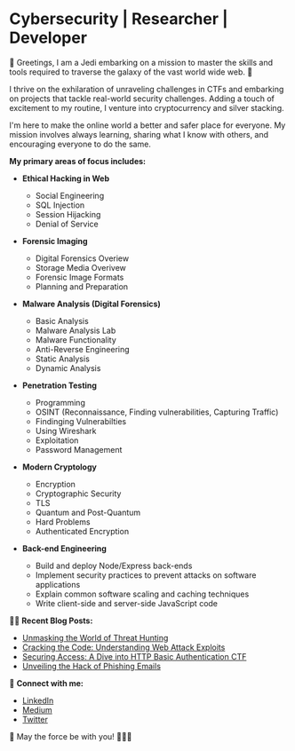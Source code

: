 # Cybersecurity | Researcher | Developer

👋 Greetings, I am a Jedi embarking on a mission to master the skills and tools required to traverse the galaxy of the vast world wide web. 🌌

I thrive on the exhilaration of unraveling challenges in CTFs and embarking on projects that tackle real-world security challenges. Adding a touch of excitement to my routine, I venture into cryptocurrency and silver stacking.

I'm here to make the online world a better and safer place for everyone. My mission involves always learning, sharing what I know with others, and encouraging everyone to do the same.

**My primary areas of focus includes:**

- **Ethical Hacking in Web**
  - Social Engineering
  - SQL Injection
  - Session Hijacking
  - Denial of Service

- **Forensic Imaging**
  - Digital Forensics Overiew 
  - Storage Media Overivew 
  - Forensic Image Formats
  - Planning and Preparation
 
- **Malware Analysis (Digital Forensics)**
  - Basic Analysis
  - Malware Analysis Lab
  - Malware Functionality 
  - Anti-Reverse Engineering
  - Static Analysis
  - Dynamic Analysis

- **Penetration Testing**
  - Programming
  - OSINT (Reconnaissance, Finding vulnerabilities, Capturing Traffic)
  - Findinging Vulnerabilties 
  - Using Wireshark
  - Exploitation 
  - Password Management 
 
- **Modern Cryptology**
  - Encryption
  - Cryptographic Security
  - TLS
  - Quantum and Post-Quantum
  - Hard Problems
  - Authenticated Encryption
 
- **Back-end Engineering**
  - Build and deploy Node/Express back-ends
  - Implement security practices to prevent attacks on software applications
  - Explain common software scaling and caching techniques
  - Write client-side and server-side JavaScript code

👨‍💻 **Recent Blog Posts:**

- [Unmasking the World of Threat Hunting](https://medium.com/@stewart.rj.b/fa06b964120f)
- [Cracking the Code: Understanding Web Attack Exploits](https://medium.com/@stewart.rj.b/cracking-the-code-understanding-web-attacks-exploits-88e04dd3fee2)
- [Securing Access: A Dive into HTTP Basic Authentication CTF](https://medium.com/@stewart.rj.b/securing-access-a-dive-into-http-basic-authentication-ctf-bbebf6b7281b)
- [Unveiling the Hack of Phishing Emails](https://medium.com/@stewart.rj.b/unveiling-the-hack-of-phishing-emails-b28335c33e92)

🤝 **Connect with me:**
- [LinkedIn](https://www.linkedin.com/in/ryan-stewart-clt21)
- [Medium](https://medium.com/@stewart.rj.b)
- [Twitter](https://twitter.com/I_Heart_DFIR)
  
🔵 May the force be with you! 🧙‍♂️✨

